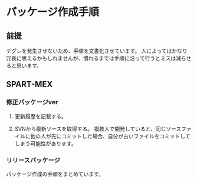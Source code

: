 # パッケージ作成手順
## 前提
デグレを発生させないため、手順を文書化させています。
人によってはかなり冗長に思えるかもしれませんが、慣れるまでは手順に沿って行うとミスは減らせると思います。

## SPART-MEX
### 修正パッケージver
1. 更新履歴を記載する。

2. SVNから最新ソースを取得する。
複数人で開発していると、同じソースファイルに他の人が先にコミットした場合、自分が古いファイルをコミットしてしまう可能性があります。

### リリースパッケージ

パッケージ作成の手順をまとめています。
